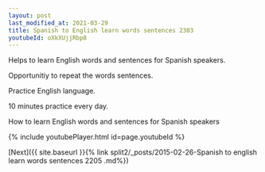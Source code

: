 ```yaml
---
layout: post
last_modified_at: 2021-03-29
title: Spanish to English learn words sentences 2303 
youtubeId: oXkXUjjRbp8
---
```

 
 
Helps to learn English words and sentences for Spanish speakers.

Opportunitiy to repeat the words sentences. 

Practice English language. 
 
10 minutes practice every day. 
 
How to learn English words and sentences for Spanish speakers 
 
{% include youtubePlayer.html id=page.youtubeId %}
 
 
[Next]({{ site.baseurl }}{% link  split2/_posts/2015-02-26-Spanish to english learn words sentences 2205 .md%})
 
